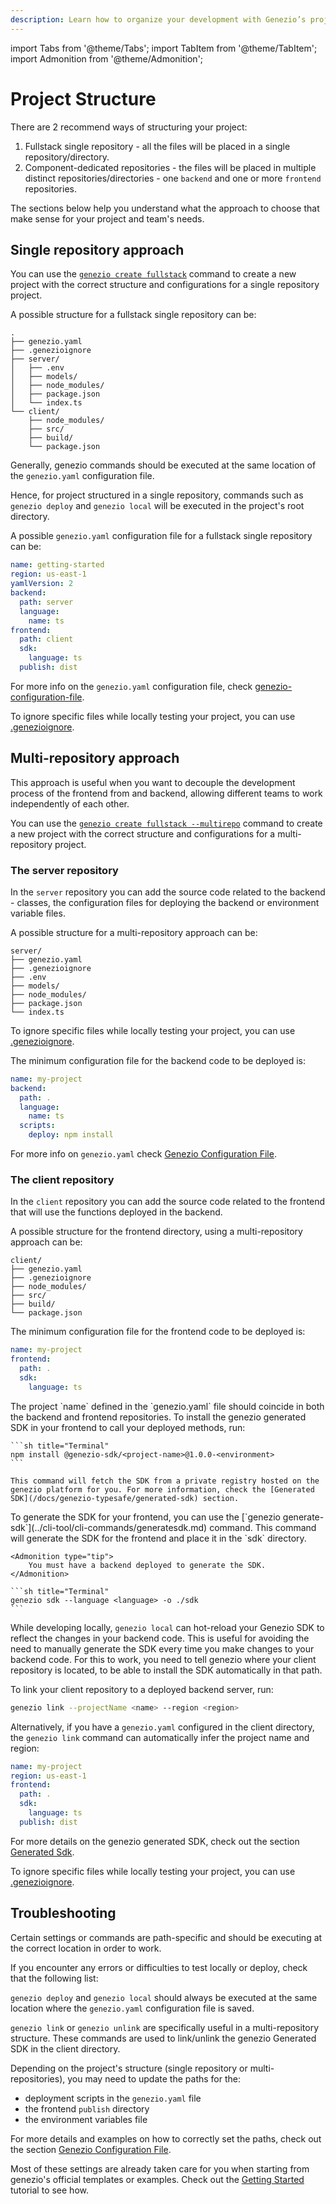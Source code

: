 ```yaml
---
description: Learn how to organize your development with Genezio’s project structure guide. Discover best practices for efficient and scalable project management
---
```


import Tabs from '@theme/Tabs';
import TabItem from '@theme/TabItem';
import Admonition from '@theme/Admonition';

# Project Structure

<head>
  <title>Project Structure | Genezio Documentation</title>
</head>
There are 2 recommend ways of structuring your project:

1. Fullstack single repository - all the files will be placed in a single repository/directory.
2. Component-dedicated repositories - the files will be placed in multiple distinct repositories/directories - one `backend` and one or more `frontend` repositories.

The sections below help you understand what the approach to choose that make sense for your project and team's needs.

## Single repository approach

You can use the [`genezio create fullstack`](../cli-tool/cli-commands/genezio-create.md) command to create a new project with the correct structure and configurations for a single repository project.

A possible structure for a fullstack single repository can be:

```fallback title="Single repository"
.
├── genezio.yaml
├── .genezioignore
├── server/
│   ├── .env
│   ├── models/
│   ├── node_modules/
│   ├── package.json
│   └── index.ts
└── client/
    ├── node_modules/
    ├── src/
    ├── build/
    └── package.json
```

Generally, genezio commands should be executed at the same location of the `genezio.yaml` configuration file.

Hence, for project structured in a single repository, commands such as `genezio deploy` and `genezio local` will be executed in the project's root directory.

A possible `genezio.yaml` configuration file for a fullstack single repository can be:

```yaml title="genezio.yaml"
name: getting-started
region: us-east-1
yamlVersion: 2
backend:
  path: server
  language:
    name: ts
frontend:
  path: client
  sdk:
    language: ts
  publish: dist
```

For more info on the `genezio.yaml` configuration file, check [genezio-configuration-file](genezio-configuration-file).

To ignore specific files while locally testing your project, you can use [.genezioignore](.genezioignore).

## Multi-repository approach

This approach is useful when you want to decouple the development process of the frontend from and backend, allowing different teams to work independently of each other.

You can use the [`genezio create fullstack --multirepo`](../cli-tool/cli-commands/genezio-create.md) command to create a new project with the correct structure and configurations for a multi-repository project.

### The server repository

In the `server` repository you can add the source code related to the backend - classes, the configuration files for deploying the backend or environment variable files.

A possible structure for a multi-repository approach can be:

```fallback title="Server repository"
server/
├── genezio.yaml
├── .genezioignore
├── .env
├── models/
├── node_modules/
├── package.json
└── index.ts
```

To ignore specific files while locally testing your project, you can use [.genezioignore](.genezioignore).

The minimum configuration file for the backend code to be deployed is:

```yaml title="genezio.yaml"
name: my-project
backend:
  path: .
  language:
    name: ts
  scripts:
    deploy: npm install
```

For more info on `genezio.yaml` check [Genezio Configuration File](genezio-configuration-file).

### The client repository

In the `client` repository you can add the source code related to the frontend that will use the functions deployed in the backend.

A possible structure for the frontend directory, using a multi-repository approach can be:

```fallback title="Client repository"
client/
├── genezio.yaml
├── .genezioignore
├── node_modules/
├── src/
├── build/
└── package.json
```

The minimum configuration file for the frontend code to be deployed is:

```yaml title="genezio.yaml"
name: my-project
frontend:
  path: .
  sdk:
    language: ts
```

<Admonition type="tip">
    The project `name` defined in the `genezio.yaml` file should coincide in both the backend and frontend repositories.
</Admonition>

<Tabs groupId="languages">
  <TabItem value="ts/js" label="TypeScript / JavaScript">
    To install the genezio generated SDK in your frontend to call your deployed methods, run:

    ```sh title="Terminal"
    npm install @genezio-sdk/<project-name>@1.0.0-<environment>
    ```

    This command will fetch the SDK from a private registry hosted on the genezio platform for you. For more information, check the [Generated SDK](/docs/genezio-typesafe/generated-sdk) section.

  </TabItem>
  <TabItem value="Other" label="Other supported languages">
    To generate the SDK for your frontend, you can use the [`genezio generate-sdk`](../cli-tool/cli-commands/generatesdk.md) command. This command will generate the SDK for the frontend and place it in the `sdk` directory.

    <Admonition type="tip">
        You must have a backend deployed to generate the SDK.
    </Admonition>

    ```sh title="Terminal"
    genezio sdk --language <language> -o ./sdk
    ```

  </TabItem>
</Tabs>

While developing locally, `genezio local` can hot-reload your Genezio SDK to reflect the changes in your backend code. This is useful for avoiding the need to manually generate the SDK every time you make changes to your backend code. For this to work, you need to tell genezio where your client repository is located, to be able to install the SDK automatically in that path.

To link your client repository to a deployed backend server, run:

```sh title="Terminal"
genezio link --projectName <name> --region <region>
```

Alternatively, if you have a `genezio.yaml` configured in the client directory, the `genezio link` command can automatically infer the project name and region:

```yaml title="genezio.yaml"
name: my-project
region: us-east-1
frontend:
  path: .
  sdk:
    language: ts
  publish: dist
```

For more details on the genezio generated SDK, check out the section [Generated Sdk](/docs/genezio-typesafe/generated-sdk).

To ignore specific files while locally testing your project, you can use [.genezioignore](.genezioignore).

## Troubleshooting

Certain settings or commands are path-specific and should be executing at the correct location in order to work.

If you encounter any errors or difficulties to test locally or deploy, check that the following list:

`genezio deploy` and `genezio local` should always be executed at the same location where the `genezio.yaml` configuration file is saved.

`genezio link` or `genezio unlink` are specifically useful in a multi-repository structure. These commands are used to link/unlink the genezio Generated SDK in the client directory.

Depending on the project's structure (single repository or multi-repositories), you may need to update the paths for the:

- deployment scripts in the `genezio.yaml` file
- the frontend `publish` directory
- the environment variables file

For more details and examples on how to correctly set the paths, check out the section [Genezio Configuration File](genezio-configuration-file).

Most of these settings are already taken care for you when starting from genezio's official templates or examples. Check out the [Getting Started](../getting-started) tutorial to see how.
